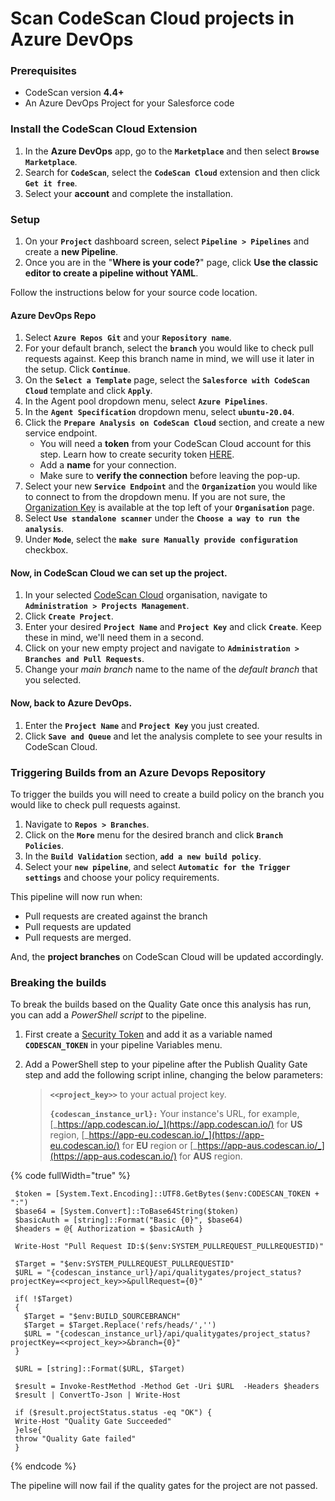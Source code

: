 # Scan CodeScan Cloud projects in Azure DevOps

### Prerequisites <a href="#prerequisites" id="prerequisites"></a>

* CodeScan version **4.4+**
* An Azure DevOps Project for your Salesforce code

### Install the CodeScan Cloud Extension <a href="#install-the-codescan-cloud-extension" id="install-the-codescan-cloud-extension"></a>

1. In the **Azure DevOps** app, go to the **`Marketplace`** and then select **`Browse Marketplace`**.
2. Search for **`CodeScan`**, select the **`CodeScan Cloud`** extension and then click **`Get it free`**.
3. Select your **account** and complete the installation.

### Setup <a href="#setup" id="setup"></a>

1. On your **`Project`** dashboard screen, select **`Pipeline > Pipelines`** and create a **new Pipeline**.
2. Once you are in the "**Where is your code?**" page, click **Use the classic editor to create a pipeline without YAML**.

Follow the instructions below for your source code location.

#### Azure DevOps Repo <a href="#azure-devops-repo" id="azure-devops-repo"></a>

1. Select **`Azure Repos Git`** and your **`Repository name`**.
2. For your default branch, select the **`branch`** you would like to check pull requests against. Keep this branch name in mind, we will use it later in the setup. Click **`Continue`**.
3. On the **`Select a Template`** page, select the **`Salesforce with CodeScan Cloud`** template and click **`Apply`**.
4. In the Agent pool dropdown menu, select **`Azure Pipelines`**.
5. In the **`Agent Specification`** dropdown menu, select **`ubuntu-20.04`**.
6. Click the **`Prepare Analysis on CodeScan Cloud`** section, and create a new service endpoint.
   * You will need a **token** from your CodeScan Cloud account for this step. Learn how to create security token [HERE](https://knowledgebase.autorabit.com/codescan/docs/generate-a-security-token).
   * Add a **name** for your connection.
   * Make sure to **verify the connection** before leaving the pop-up.
7. Select your new **`Service Endpoint`** and the **`Organization`** you would like to connect to from the dropdown menu. If you are not sure, the [Organization Key](https://knowledgebase.autorabit.com/codescan/docs/finding-your-organization-keys) is available at the top left of your **`Organisation`** page.
8. Select **`Use standalone scanner`** under the **`Choose a way to run the analysis`**.
9. Under **`Mode`**, select the **`make sure Manually provide configuration`** checkbox.

#### Now, in CodeScan Cloud we can set up the project. <a href="#now-in-codescan-cloud-we-can-set-up-the-project" id="now-in-codescan-cloud-we-can-set-up-the-project"></a>

1. In your selected [CodeScan Cloud](https://www.codescan.io/products/cloud/) organisation, navigate to **`Administration > Projects Management`**.
2. Click **`Create Project`**.
3. Enter your desired **`Project Name`** and **`Project Key`** and click **`Create`**. Keep these in mind, we'll need them in a second.
4. Click on your new empty project and navigate to **`Administration > Branches and Pull Requests`**.
5. Change your _main branch_ name to the name of the _default branch_ that you selected.

#### Now, back to Azure DevOps. <a href="#now-back-to-azure-devops" id="now-back-to-azure-devops"></a>

1. Enter the **`Project Name`** and **`Project Key`** you just created.
2. Click **`Save and Queue`** and let the analysis complete to see your results in CodeScan Cloud.

### Triggering Builds from an Azure Devops Repository <a href="#triggering-builds-from-an-azure-devops-repository" id="triggering-builds-from-an-azure-devops-repository"></a>

To trigger the builds you will need to create a build policy on the branch you would like to check pull requests against.

1. Navigate to **`Repos > Branches`**.
2. Click on the **`More`** menu for the desired branch and click **`Branch Policies`**.
3. In the **`Build Validation`** section, **`add a new build policy`**.
4. Select your **`new pipeline`**, and select **`Automatic for the Trigger settings`** and choose your policy requirements.

This pipeline will now run when:

* Pull requests are created against the branch
* Pull requests are updated
* Pull requests are merged.

And, the **project branches** on CodeScan Cloud will be updated accordingly.

### Breaking the builds <a href="#breaking-the-builds" id="breaking-the-builds"></a>

To break the builds based on the Quality Gate once this analysis has run, you can add a _PowerShell script_ to the pipeline.

1. First create a [Security Token](https://knowledgebase.autorabit.com/codescan/docs/generate-a-security-token) and add it as a variable named **`CODESCAN_TOKEN`** in your pipeline Variables menu.
2.  Add a PowerShell step to your pipeline after the Publish Quality Gate step and add the following script inline, changing the below parameters:

    > **`<<project_key>>`** to your actual project key.
    >
    > **`{codescan_instance_url}:`** Your instance's URL, for example, [_https://app.codescan.io/_](https://app.codescan.io/) for **US** region, [_https://app-eu.codescan.io/_](https://app-eu.codescan.io/) for **EU** region or [_https://app-aus.codescan.io/_](https://app-aus.codescan.io/) for **AUS** region.

{% code fullWidth="true" %}
```
 $token = [System.Text.Encoding]::UTF8.GetBytes($env:CODESCAN_TOKEN + ":")
 $base64 = [System.Convert]::ToBase64String($token)
 $basicAuth = [string]::Format("Basic {0}", $base64)
 $headers = @{ Authorization = $basicAuth }
 
 Write-Host "Pull Request ID:$($env:SYSTEM_PULLREQUEST_PULLREQUESTID)"
 
 $Target = "$env:SYSTEM_PULLREQUEST_PULLREQUESTID"
 $URL = "{codescan_instance_url}/api/qualitygates/project_status?projectKey=<<project_key>>&pullRequest={0}"
 
 if( !$Target)
 {
   $Target = "$env:BUILD_SOURCEBRANCH"
   $Target = $Target.Replace('refs/heads/','')
   $URL = "{codescan_instance_url}/api/qualitygates/project_status?projectKey=<<project_key>>&branch={0}"
 } 
 
 $URL = [string]::Format($URL, $Target)
 
 $result = Invoke-RestMethod -Method Get -Uri $URL  -Headers $headers
 $result | ConvertTo-Json | Write-Host
  
 if ($result.projectStatus.status -eq "OK") {
 Write-Host "Quality Gate Succeeded"
 }else{
 throw "Quality Gate failed"
 }
```
{% endcode %}

The pipeline will now fail if the quality gates for the project are not passed.
